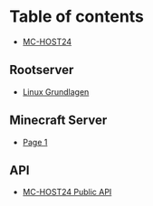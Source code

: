 # Table of contents

* [MC-HOST24](README.md)

## Rootserver

* [Linux Grundlagen](rootserver/linux-grundlagen.md)

## Minecraft Server

* [Page 1](minecraft-server/page-1.md)

## API

* [MC-HOST24 Public API](api/mc-host24-public-api.md)
